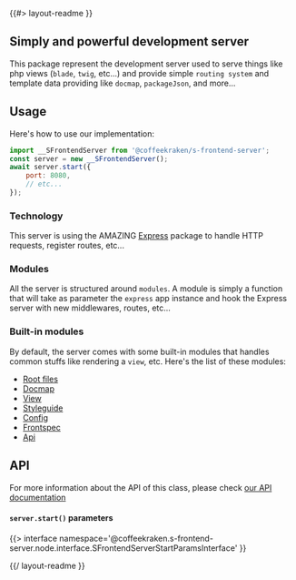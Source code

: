 <!-- 
/**
 * @name            README
 * @namespace       doc
 * @type            Markdown
 * @platform        md
 * @status          stable
 * @menu            Documentation           /doc/readme
 *
 * @since           2.0.0
 * @author    Olivier Bossel <olivier.bossel@gmail.com> (https://olivierbossel.com)
 */
-->

{{#> layout-readme }}

## Simply and powerful development server

This package represent the development server used to serve things like php views (`blade`, `twig`, etc...) and provide simple `routing system` and template data providing like `docmap`, `packageJson`, and more...

## Usage

Here's how to use our implementation:

```js
import __SFrontendServer from '@coffeekraken/s-frontend-server';
const server = new __SFrontendServer();
await server.start({
    port: 8080,
    // etc...
});
```

### Technology

This server is using the AMAZING [Express](https://expressjs.com/) package to handle HTTP requests, register routes, etc...

### Modules

All the server is structured around `modules`. A module is simply a function that will take as parameter the `express` app instance and hook the Express server with new middlewares, routes, etc...

### Built-in modules

By default, the server comes with some built-in modules that handles common stuffs like rendering a `view`, etc. Here's the list of these modules:

- [Root files](/@coffeekraken/s-frontend-server/doc/modules/rootFiles)
- [Docmap](/@coffeekraken/s-frontend-server/doc/modules/docmap)
- [View](/@coffeekraken/s-frontend-server/doc/modules/view)
- [Styleguide](/@coffeekraken/s-frontend-server/doc/modules/styleguide)
- [Config](/@coffeekraken/s-frontend-server/doc/modules/config)
- [Frontspec](/@coffeekraken/s-frontend-server/doc/modules/frontspec)
- [Api](/@coffeekraken/s-frontend-server/doc/modules/api)

<!-- ### Extending the server

Extending the server lets you add new handlers, register dynamic routes as well as exposing some API's and more.

To do so, check out [our extend documentation](/@coffeekraken/s-frontend-server/doc/extends/) -->

## API

For more information about the API of this class, please check [our API documentation](/api/@coffeekraken.s-frontend-server.node.SFrontendServer)

#### `server.start()` parameters

{{> interface namespace='@coffeekraken.s-frontend-server.node.interface.SFrontendServerStartParamsInterface' }}

{{/ layout-readme }}